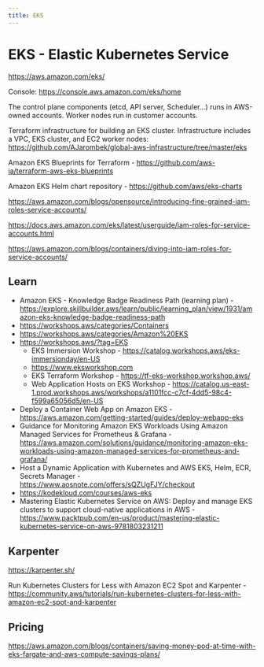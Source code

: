 ```yaml
---
title: EKS
---
```


# EKS - Elastic Kubernetes Service

https://aws.amazon.com/eks/

Console: https://console.aws.amazon.com/eks/home

The control plane components (etcd, API server, Scheduler...) runs in AWS-owned accounts. Worker nodes run in customer accounts.

Terraform infrastructure for building an EKS cluster. Infrastructure includes a VPC, EKS cluster, and EC2 worker nodes: https://github.com/AJarombek/global-aws-infrastructure/tree/master/eks

Amazon EKS Blueprints for Terraform - https://github.com/aws-ia/terraform-aws-eks-blueprints

Amazon EKS Helm chart repository - https://github.com/aws/eks-charts

https://aws.amazon.com/blogs/opensource/introducing-fine-grained-iam-roles-service-accounts/

https://docs.aws.amazon.com/eks/latest/userguide/iam-roles-for-service-accounts.html

https://aws.amazon.com/blogs/containers/diving-into-iam-roles-for-service-accounts/

## Learn

- Amazon EKS - Knowledge Badge Readiness Path (learning plan) - https://explore.skillbuilder.aws/learn/public/learning_plan/view/1931/amazon-eks-knowledge-badge-readiness-path
- https://workshops.aws/categories/Containers
- https://workshops.aws/categories/Amazon%20EKS
- https://workshops.aws/?tag=EKS
  - EKS Immersion Workshop - https://catalog.workshops.aws/eks-immersionday/en-US
  - https://www.eksworkshop.com
  - EKS Terraform Workshop - https://tf-eks-workshop.workshop.aws/
  - Web Application Hosts on EKS Workshop - https://catalog.us-east-1.prod.workshops.aws/workshops/a1101fcc-c7cf-4dd5-98c4-f599a65056d5/en-US
- Deploy a Container Web App on Amazon EKS - https://aws.amazon.com/getting-started/guides/deploy-webapp-eks
- Guidance for Monitoring Amazon EKS Workloads Using Amazon Managed Services for Prometheus & Grafana - https://aws.amazon.com/solutions/guidance/monitoring-amazon-eks-workloads-using-amazon-managed-services-for-prometheus-and-grafana/
- Host a Dynamic Application with Kubernetes and AWS EKS, Helm, ECR, Secrets Manager - https://www.aosnote.com/offers/sQZUgFJY/checkout
- https://kodekloud.com/courses/aws-eks
- Mastering Elastic Kubernetes Service on AWS: Deploy and manage EKS clusters to support cloud-native applications in AWS - https://www.packtpub.com/en-us/product/mastering-elastic-kubernetes-service-on-aws-9781803231211

## Karpenter

https://karpenter.sh/

Run Kubernetes Clusters for Less with Amazon EC2 Spot and Karpenter - https://community.aws/tutorials/run-kubernetes-clusters-for-less-with-amazon-ec2-spot-and-karpenter

## Pricing

https://aws.amazon.com/blogs/containers/saving-money-pod-at-time-with-eks-fargate-and-aws-compute-savings-plans/
